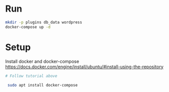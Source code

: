 # Run

```bash
mkdir -p plugins db_data wordpress
docker-compose up -d
```

# Setup
Install docker and docker-compose
https://docs.docker.com/engine/install/ubuntu/#install-using-the-repository
```bash
# Follow tutorial above

 sudo apt install docker-compose

```